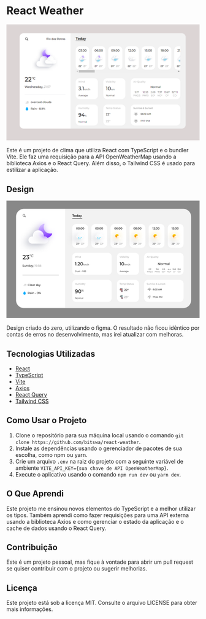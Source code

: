 # React Weather

![Preview](https://github.com/bitswa/react-weather/blob/master/preview.png)

Este é um projeto de clima que utiliza React com TypeScript e o bundler Vite. Ele faz uma requisição para a API OpenWeatherMap usando a biblioteca Axios e o React Query. Além disso, o Tailwind CSS é usado para estilizar a aplicação.

## Design

![Preview](https://github.com/bitswa/react-weather/blob/master/design.png)

Design criado do zero, utilizando o figma.
O resultado não ficou idêntico por contas de erros no desenvolvimento, mas irei atualizar com melhoras.

## Tecnologias Utilizadas

- [React](https://reactjs.org/)
- [TypeScript](https://www.typescriptlang.org/)
- [Vite](https://vitejs.dev/)
- [Axios](https://axios-http.com/)
- [React Query](https://react-query.tanstack.com/)
- [Tailwind CSS](https://tailwindcss.com/)

## Como Usar o Projeto

1. Clone o repositório para sua máquina local usando o comando `git clone https://github.com/bitswa/react-weather`.
2. Instale as dependências usando o gerenciador de pacotes de sua escolha, como npm ou yarn.
3. Crie um arquivo `.env` na raiz do projeto com a seguinte variável de ambiente `VITE_API_KEY={sua chave de API OpenWeatherMap}`. 
4. Execute o aplicativo usando o comando `npm run dev` ou `yarn dev`.

## O Que Aprendi

Este projeto me ensinou novos elementos do TypeScript e a melhor utilizar os tipos. Também aprendi como fazer requisições para uma API externa usando a biblioteca Axios e como gerenciar o estado da aplicação e o cache de dados usando o React Query. 
## Contribuição

Este é um projeto pessoal, mas fique à vontade para abrir um pull request se quiser contribuir com o projeto ou sugerir melhorias.

## Licença

Este projeto está sob a licença MIT. Consulte o arquivo LICENSE para obter mais informações.
